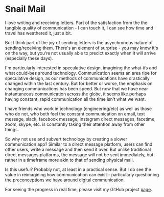 # Snail Mail

I love writing and receiving letters. Part of the satisfaction from the the tangible quality of communication - I can touch it, I can see how time and travel has weathered it, just a bit. 

But I think part of the joy of sending letters is the asynchronous nature of sending/receiving them. There's an element of surprise - you may know it's on the way, but you're not usually able to predict exactly when it will arrive (especially these days). 

I'm particularly interested in speculative design, imagining the what-ifs and what could-bes around technology. Communication seems an area ripe for speculative design, as our methods of communications have drastically changed within the last century. But for better or worse, the emphasis on changing communications has been speed. But now that we have near instantaneous communication across the globe, it seems like perhaps having constant, rapid communication all the time isn't what we want. 

I have friends who work in technology (engineering/etc) as well as those who do not, who both feel the constant communication on email, text message, slack, facebook message, instagram direct messages, facetime, zoom, skype, etc. is constantly taking their attention away from other things. 

So why not use and subvert technology by creating a slower communication app? Similar to a direct message platform, users can find other users, write a message and then send it over. But unlike traditional direct messages platforms, the message will not be sent immediately, but rather in a timeframe more akin to that of sending physical mail. 

Is this useful? Probably not, at least in a practical sense. But I do see the value in reimagining how communication can exist - particularly questioning the preconceptions we have around digital communication. 


For seeing the progress in real time, please visit my GitHub project [page](https://github.com/users/anniebart/projects/3). 
